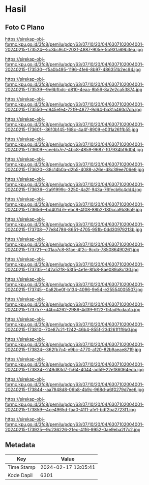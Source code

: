 # Hasil

## Foto C Plano

https://sirekap-obj-formc.kpu.go.id/3fc8/pemilu/pdpr/63/07/10/20/04/6307102004001-20240215-173524--5c3bc9c0-203f-4887-905e-5b931a69b3ea.jpg

https://sirekap-obj-formc.kpu.go.id/3fc8/pemilu/pdpr/63/07/10/20/04/6307102004001-20240215-173530--f5a0b495-1196-4fe6-8b97-486351b2ec94.jpg

https://sirekap-obj-formc.kpu.go.id/3fc8/pemilu/pdpr/63/07/10/20/04/6307102004001-20240215-173539--9e6b1bdc-d810-4eaa-8b56-8a2e2ca53874.jpg

https://sirekap-obj-formc.kpu.go.id/3fc8/pemilu/pdpr/63/07/10/20/04/6307102004001-20240215-173550--c945efe4-72f9-4877-9d64-ba31a460d7da.jpg

https://sirekap-obj-formc.kpu.go.id/3fc8/pemilu/pdpr/63/07/10/20/04/6307102004001-20240215-173601--3610b145-168c-4a4f-8909-e031a261fb55.jpg

https://sirekap-obj-formc.kpu.go.id/3fc8/pemilu/pdpr/63/07/10/20/04/6307102004001-20240215-173609--ceebb7e7-4bc8-4859-9687-f07934bf6d04.jpg

https://sirekap-obj-formc.kpu.go.id/3fc8/pemilu/pdpr/63/07/10/20/04/6307102004001-20240215-173620--38c14b0a-d2b5-4088-a26e-d8c39ee706e9.jpg

https://sirekap-obj-formc.kpu.go.id/3fc8/pemilu/pdpr/63/07/10/20/04/6307102004001-20240215-173636--2a91999c-3250-4a2f-943a-76fecb6c4dd4.jpg

https://sirekap-obj-formc.kpu.go.id/3fc8/pemilu/pdpr/63/07/10/20/04/6307102004001-20240215-173656--bd401d7e-ebc9-4f08-88b2-180cca9b36a9.jpg

https://sirekap-obj-formc.kpu.go.id/3fc8/pemilu/pdpr/63/07/10/20/04/6307102004001-20240215-173708--77e84786-8651-4705-951b-0dd30979213b.jpg

https://sirekap-obj-formc.kpu.go.id/3fc8/pemilu/pdpr/63/07/10/20/04/6307102004001-20240215-173721--c01aa7c8-81ae-4f2c-8ccb-785086490261.jpg

https://sirekap-obj-formc.kpu.go.id/3fc8/pemilu/pdpr/63/07/10/20/04/6307102004001-20240215-173735--142a52f8-53f5-4e1e-8fb8-8ae089a8c130.jpg

https://sirekap-obj-formc.kpu.go.id/3fc8/pemilu/pdpr/63/07/10/20/04/6307102004001-20240215-173745--0a82be0f-b134-4096-9e54-e25554005507.jpg

https://sirekap-obj-formc.kpu.go.id/3fc8/pemilu/pdpr/63/07/10/20/04/6307102004001-20240215-173757--d4bc4262-2986-4d39-9f22-15fad9cdaa1a.jpg

https://sirekap-obj-formc.kpu.go.id/3fc8/pemilu/pdpr/63/07/10/20/04/6307102004001-20240215-173810--70e87c21-1242-46b4-855f-23d261f1f9b0.jpg

https://sirekap-obj-formc.kpu.go.id/3fc8/pemilu/pdpr/63/07/10/20/04/6307102004001-20240215-173824--362fb7c4-e9bc-4770-a120-82b9aeae8719.jpg

https://sirekap-obj-formc.kpu.go.id/3fc8/pemilu/pdpr/63/07/10/20/04/6307102004001-20240215-173834--249d83d7-fc64-4044-ad59-22ef86064ecb.jpg

https://sirekap-obj-formc.kpu.go.id/3fc8/pemilu/pdpr/63/07/10/20/04/6307102004001-20240215-173844--aa7948d8-06b8-4b9c-968d-a6f0279d7ee6.jpg

https://sirekap-obj-formc.kpu.go.id/3fc8/pemilu/pdpr/63/07/10/20/04/6307102004001-20240215-173859--4ce4965d-faa0-41f1-afe1-bdf2ba2723f1.jpg

https://sirekap-obj-formc.kpu.go.id/3fc8/pemilu/pdpr/63/07/10/20/04/6307102004001-20240215-173925--9c236226-21ec-41f6-9952-0ae9eba2f7c2.jpg


## Metadata

| Key        | Value               |
| ---------- | ------------------- |
| Time Stamp | 2024-02-17 13:05:41 |
| Kode Dapil | 6301                |



